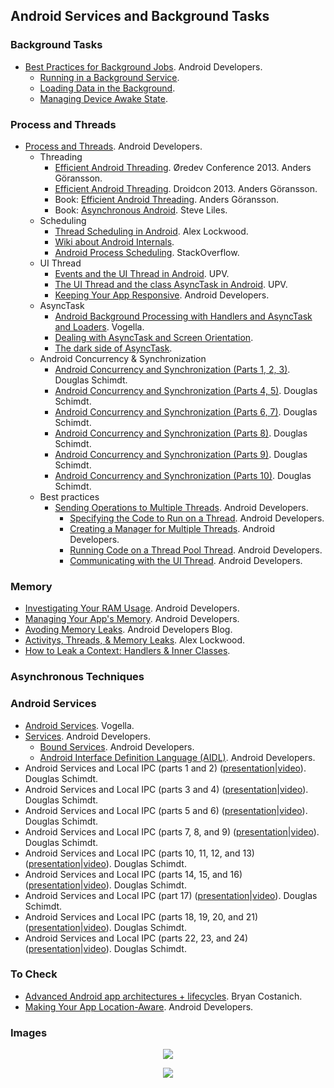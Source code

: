 Android Services and Background Tasks
-------------------------------------

### Background Tasks
* [Best Practices for Background Jobs](http://developer.android.com/training/best-background.html). Android Developers.
  * [Running in a Background Service](http://developer.android.com/training/run-background-service/index.html).
  * [Loading Data in the Background](http://developer.android.com/training/load-data-background/index.html).
  * [Managing Device Awake State](http://developer.android.com/training/scheduling/index.html).

### Process and Threads
* [Process and Threads](http://developer.android.com/guide/components/processes-and-threads.html). Android Developers.
  * Threading
    * [Efficient Android Threading](http://vimeo.com/78912113). Øredev Conference 2013. Anders Göransson.
    * [Efficient Android Threading](https://www.youtube.com/watch?v=_q12gb7OwsA). Droidcon 2013. Anders Göransson.
    * Book: [Efficient Android Threading](http://shop.oreilly.com/product/mobile/0636920029397.do). Anders Göransson.
    * Book: [Asynchronous Android](http://www.amazon.com/Asynchronous-Android-Steve-Liles/dp/1783286873/ref=pd_sim_sbs_b_5?ie=UTF8&refRID=0J62P0XKSJ9XXH8QW6XN). Steve Liles.
  * Scheduling
    * [Thread Scheduling in Android](http://www.androiddesignpatterns.com/2014/01/thread-scheduling-in-android.html). Alex Lockwood.
    * [Wiki about Android Internals](https://github.com/keesj/gomo/wiki).
    * [Android Process Scheduling](http://stackoverflow.com/questions/7931032/android-process-scheduling?answertab=active#tab-top). StackOverflow.
  * UI Thread
    *  [Events and the UI Thread in Android](https://www.youtube.com/watch?v=fN3t5BmBOiE&index=7). UPV.
    *  [The UI Thread and the class AsyncTask in Android](http://www.youtube.com/watch?v=-xhLTvx-cq0&feature=youtu.be). UPV.
    *  [Keeping Your App Responsive](http://developer.android.com/training/articles/perf-anr.html). Android Developers.
  * AsyncTask
    * [Android Background Processing with Handlers and AsyncTask and Loaders](http://www.vogella.com/tutorials/AndroidBackgroundProcessing/article.html). Vogella.
    * [Dealing with AsyncTask and Screen Orientation](http://androidresearch.wordpress.com/2013/05/10/dealing-with-asynctask-and-screen-orientation/).
    * [The dark side of AsyncTask](http://bon-app-etit.blogspot.com.es/2013/04/the-dark-side-of-asynctask.html).
  * Android Concurrency & Synchronization
    * [Android Concurrency and Synchronization (Parts 1, 2, 3)](https://www.youtube.com/watch?v=aV2XfWwpiDU). Douglas Schimdt.
    * [Android Concurrency and Synchronization (Parts 4, 5)](https://www.youtube.com/watch?v=zpLzMetSJfQ). Douglas Schimdt.
    * [Android Concurrency and Synchronization (Parts 6, 7)](https://www.youtube.com/watch?v=4Vue_KuXfCk). Douglas Schimdt. 
    * [Android Concurrency and Synchronization (Parts 8)](https://www.youtube.com/watch?v=GXgm9kb4iCo). Douglas Schimdt.
    * [Android Concurrency and Synchronization (Parts 9)](http://youtu.be/TN36fPNsqhE). Douglas Schimdt.
    * [Android Concurrency and Synchronization (Parts 10)](http://youtu.be/XZ29DAcmcLE). Douglas Schimdt.
  * Best practices
    * [Sending Operations to Multiple Threads](http://developer.android.com/training/multiple-threads/index.html). Android Developers.
      * [Specifying the Code to Run on a Thread](http://developer.android.com/training/multiple-threads/index.html). Android Developers.
      * [Creating a Manager for Multiple Threads](http://developer.android.com/training/multiple-threads/create-threadpool.html). Android Developers.
      * [Running Code on a Thread Pool Thread](http://developer.android.com/training/multiple-threads/run-code.html). Android Developers.
      * [Communicating with the UI Thread](http://developer.android.com/training/multiple-threads/communicate-ui.html). Android Developers.

### Memory
* [Investigating Your RAM Usage](https://developer.android.com/tools/debugging/debugging-memory.html). Android Developers.
* [Managing Your App's Memory](https://developer.android.com/training/articles/memory.html). Android Developers.
* [Avoding Memory Leaks](http://android-developers.blogspot.com.es/2009/01/avoiding-memory-leaks.html). Android Developers Blog.
* [Activitys, Threads, & Memory Leaks](http://www.androiddesignpatterns.com/2013/04/activitys-threads-memory-leaks.html). Alex Lockwood.
* [How to Leak a Context: Handlers & Inner Classes](http://www.androiddesignpatterns.com/2013/01/inner-class-handler-memory-leak.html).
 
### Asynchronous Techniques


### Android Services
* [Android Services](http://www.vogella.com/tutorials/AndroidServices/article.html). Vogella.
* [Services](http://developer.android.com/guide/components/services.html). Android Developers.
  * [Bound Services](http://developer.android.com/guide/components/bound-services.html). Android Developers.
  * [Android Interface Definition Language (AIDL)](http://developer.android.com/guide/components/aidl.html). Android Developers.
* Android Services and Local IPC (parts 1 and 2) ([presentation](http://www.dre.vanderbilt.edu/~schmidt/cs282/PDFs/Services-oct9.pdf)|[video](http://www.youtube.com/watch?v=gxj4sQX9m5g)). Douglas Schimdt.
* Android Services and Local IPC (parts 3 and 4) ([presentation](http://www.dre.vanderbilt.edu/~schmidt/cs282/PDFs/8-Services-and-IPCparts3-and-4.pdf)|[video](http://youtu.be/qK53aOtoxio)). Douglas Schimdt.
* Android Services and Local IPC (parts 5 and 6) ([presentation](http://www.dre.vanderbilt.edu/~schmidt/cs282/PDFs/8-Services-and-IPC-parts5-and-6.pdf)|[video](http://youtu.be/opkCYboumis)). Douglas Schimdt.
* Android Services and Local IPC (parts 7, 8, and 9) ([presentation](http://www.dre.vanderbilt.edu/~schmidt/cs282/PDFs/8-Services-and-IPC-parts-7-8-and-9.pdf)|[video](http://youtu.be/IidALPTFs7Q)). Douglas Schimdt.
* Android Services and Local IPC (parts 10, 11, 12, and 13) ([presentation](http://www.dre.vanderbilt.edu/~schmidt/cs282/PDFs/8-Services-and-IPC-parts-10-11-12-and-13.pdf)|[video](http://youtu.be/PvRTTvLOzag)). Douglas Schimdt.
* Android Services and Local IPC (parts 14, 15, and 16) ([presentation](http://www.dre.vanderbilt.edu/~schmidt/cs282/PDFs/8-Services-and-IPC-parts-14-15-and-16.pdf)|[video](http://youtu.be/N3bZWje8KQc)). Douglas Schimdt.
* Android Services and Local IPC (part 17) ([presentation](http://www.dre.vanderbilt.edu/~schmidt/cs282/PDFs/8-Services-and-IPC-part-17.pdf)|[video](http://youtu.be/QeR3Gfo8mhg)). Douglas Schimdt.
* Android Services and Local IPC (parts 18, 19, 20, and 21) ([presentation](http://www.dre.vanderbilt.edu/~schmidt/cs282/PDFs/8-Services-and-IPC-parts-18-19-20-21.pdf)|[video](http://youtu.be/LJkta3aJlUE)). Douglas Schimdt.
* Android Services and Local IPC (parts 22, 23, and 24) ([presentation](http://www.dre.vanderbilt.edu/~schmidt/cs282/PDFs/8-Services-and-IPC-parts-22-23-24.pdf)|[video](http://youtu.be/V6qDHwa9vwQ)). Douglas Schimdt.

### To Check
* [Advanced Android app architectures + lifecycles](http://oredev.org/2013/wed-fri-conference/advanced-android-app-architectures--lifecycles). Bryan Costanich.
* [Making Your App Location-Aware](http://developer.android.com/training/location/index.html). Android Developers.

### Images

<p align="center">
  <img src="http://josejuansanchez.org/notebook/images/asynctask.png" />
</p>

<p align="center">
  <img src="http://cdn.howtogeek.com/wp-content/uploads/2013/06/android-running-processes.png" />
</p>
